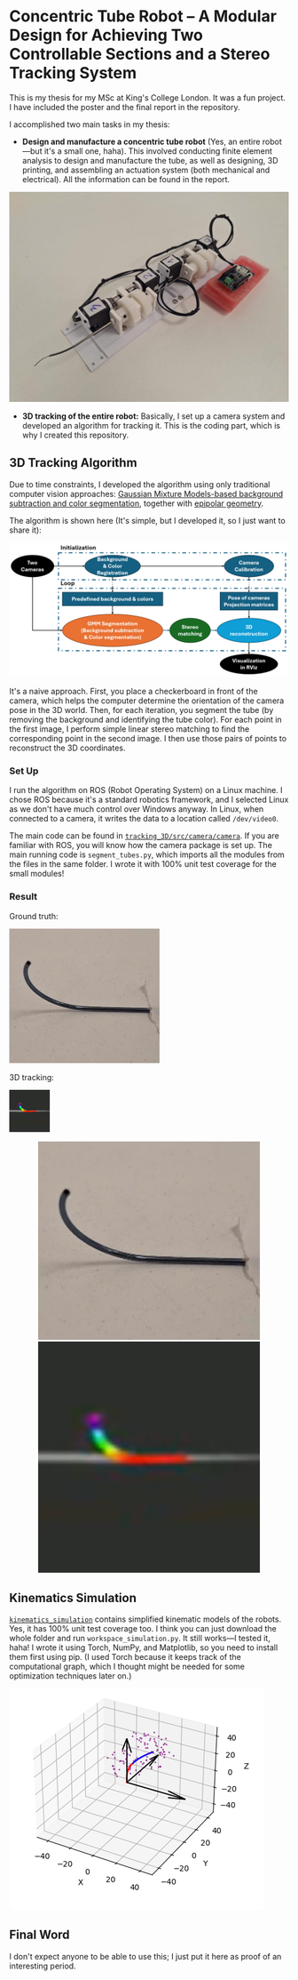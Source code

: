 # Concentric Tube Robot – A Modular Design for Achieving Two Controllable Sections and a Stereo Tracking System

This is my thesis for my MSc at King's College London. It was a fun project. I have included the poster and the final report in the repository.

I accomplished two main tasks in my thesis:

+ **Design and manufacture a concentric tube robot** (Yes, an entire robot—but it's a small one, haha). This involved conducting finite element analysis to design and manufacture the tube, as well as designing, 3D printing, and assembling an actuation system (both mechanical and electrical). All the information can be found in the report.

![robot](images/robot.jpg)

+ **3D tracking of the entire robot:** Basically, I set up a camera system and developed an algorithm for tracking it. This is the coding part, which is why I created this repository.

## 3D Tracking Algorithm

Due to time constraints, I developed the algorithm using only traditional computer vision approaches: [Gaussian Mixture Models-based background subtraction and color segmentation](https://www.researchgate.net/publication/283026260_Background_subtraction_based_on_Gaussian_mixture_models_using_color_and_depth_information), together with [epipolar geometry](https://en.wikipedia.org/wiki/Epipolar_geometry).

The algorithm is shown here (It's simple, but I developed it, so I just want to share it):

![algorithm](images/tracking_algorithm.png)

It's a naive approach. First, you place a checkerboard in front of the camera, which helps the computer determine the orientation of the camera pose in the 3D world. Then, for each iteration, you segment the tube (by removing the background and identifying the tube color). For each point in the first image, I perform simple linear stereo matching to find the corresponding point in the second image. I then use those pairs of points to reconstruct the 3D coordinates.

### Set Up

I run the algorithm on ROS (Robot Operating System) on a Linux machine. I chose ROS because it's a standard robotics framework, and I selected Linux as we don't have much control over Windows anyway. In Linux, when connected to a camera, it writes the data to a location called `/dev/video0`.

The main code can be found in [`tracking_3D/src/camera/camera`](tracking_3D/src/camera/camera). If you are familiar with ROS, you will know how the camera package is set up. The main running code is `segment_tubes.py`, which imports all the modules from the files in the same folder. I wrote it with 100% unit test coverage for the small modules!

### Result
Ground truth:

![ground truth](images/3D_ground_truth.jpg)

3D tracking:

![ground truth](images/3D_tracking.png)

<div style="text-align: center;">
    <img src="images/3D_ground_truth.jpg" alt="Ground Truth" width="400" height="auto" />
    <img src="images/3D_tracking.png" alt="3D Tracking" width="400" height="auto" />
</div>


## Kinematics Simulation

[`kinematics_simulation`](kinematics_simulation) contains simplified kinematic models of the robots. Yes, it has 100% unit test coverage too. I think you can just download the whole folder and run `workspace_simulation.py`. It still works—I tested it, haha! I wrote it using Torch, NumPy, and Matplotlib, so you need to install them first using pip. (I used Torch because it keeps track of the computational graph, which I thought might be needed for some optimization techniques later on.)

![kinematics simulation](images/kinematics_simulation.png)

## Final Word

I don't expect anyone to be able to use this; I just put it here as proof of an interesting period.
